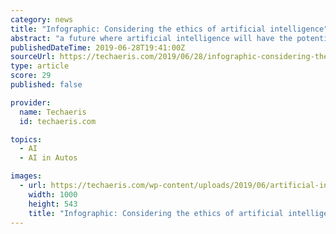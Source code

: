 ```yaml
---
category: news
title: "Infographic: Considering the ethics of artificial intelligence"
abstract: "a future where artificial intelligence will have the potential to make ethical decisions and function with complete power. By 2050, driverless cars and mobility-as-a-service will grow to $7 trillion worldwide. Benefits of this include consumers regaining ..."
publishedDateTime: 2019-06-28T19:41:00Z
sourceUrl: https://techaeris.com/2019/06/28/infographic-considering-the-ethics-of-artificial-intelligence
type: article
score: 29
published: false

provider:
  name: Techaeris
  id: techaeris.com

topics:
  - AI
  - AI in Autos

images:
  - url: https://techaeris.com/wp-content/uploads/2019/06/artificial-intelligence-1000x543.jpg
    width: 1000
    height: 543
    title: "Infographic: Considering the ethics of artificial intelligence"
---
```

